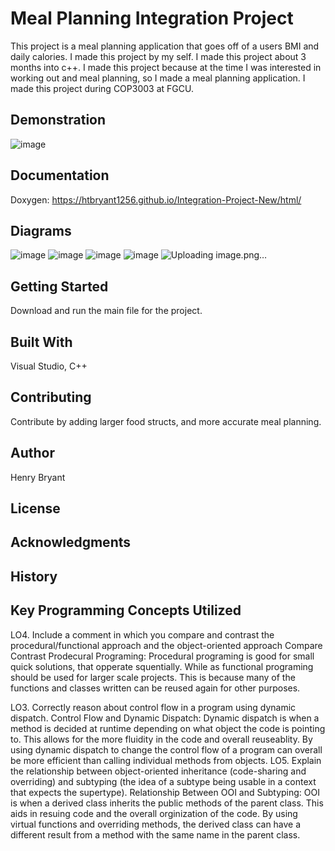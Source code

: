 # Meal Planning Integration Project
  This project is a meal planning application that goes off of a users BMI and daily calories. I made this project by my self. I made this project about 3 months into c++. I made this project because at the time I was interested in working out and meal planning, so I made a meal planning application. I made this project during COP3003 at FGCU.

## Demonstration
![image](https://user-images.githubusercontent.com/60831223/146274016-ad089b17-90a1-4953-9804-d0a027f79f45.png)


## Documentation
  Doxygen:
  https://htbryant1256.github.io/Integration-Project-New/html/


## Diagrams
  ![image](https://user-images.githubusercontent.com/60831223/146274245-a7458c21-745f-424d-967c-7a2f5a4be1ea.png)
![image](https://user-images.githubusercontent.com/60831223/146274302-46d2e0c8-458b-483f-bd97-21bf869a30af.png)
![image](https://user-images.githubusercontent.com/60831223/146274465-7068ed86-b7a9-4839-9fd0-f2c4a19f5c18.png)
![image](https://user-images.githubusercontent.com/60831223/146274278-99a7334f-deee-4e18-a549-3b4fabd6ecb4.png)
![Uploading image.png…]()

## Getting Started
  Download and run the main file for the project.

## Built With
  Visual Studio, C++

## Contributing
  Contribute by adding larger food structs, and more accurate meal planning.

## Author
  Henry Bryant

## License


## Acknowledgments


## History


## Key Programming Concepts Utilized
LO4. Include a comment in which you compare and contrast the procedural/functional approach and the object-oriented approach
Compare Contrast Prodecural Programing:
    Procedural programing is good for small quick solutions, that opperate
    squentially. While as functional programing should be used for
    larger scale projects. This is because many of the functions and classes
    written can be reused again for other purposes.

LO3. Correctly reason about control flow in a program using dynamic dispatch.
Control Flow and Dynamic Dispatch:
    Dynamic dispatch is when a method is decided at runtime depending on what object
    the code is pointing to. This allows for the more fluidity in the code and overall reuseablity. 
    By using dynamic dispatch to change the control flow of a program can overall be more efficient than
    calling individual methods from objects.
LO5. Explain the relationship between object-oriented inheritance (code-sharing and overriding) and subtyping (the idea of a subtype being usable in a context that expects the supertype).
Relationship Between OOI and Subtyping:
    OOI is when a derived class inherits the public methods of the parent class.
    This aids in resuing code and the overall orginization of the code. By using virtual
    functions and overriding methods, the derived class can have a different result from a 
    method with the same name in the parent class. 





